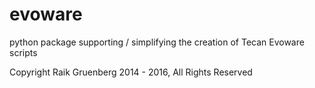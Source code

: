 evoware
=======

python package supporting / simplifying the creation of Tecan Evoware scripts

Copyright Raik Gruenberg 2014 - 2016, All Rights Reserved
